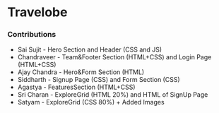 # Travelobe

### Contributions
- Sai Sujit - Hero Section and Header (CSS and JS) 
- Chandraveer - Team&Footer Section (HTML+CSS) and Login Page (HTML+CSS)
- Ajay Chandra - Hero&Form Section (HTML) 
- Siddharth - Signup Page (CSS) and Form Section (CSS)
- Agastya - FeaturesSection (HTML+CSS)
- Sri Charan - ExploreGrid (HTML 20%) and HTML of SignUp Page
- Satyam - ExploreGrid (CSS 80%) + Added Images
